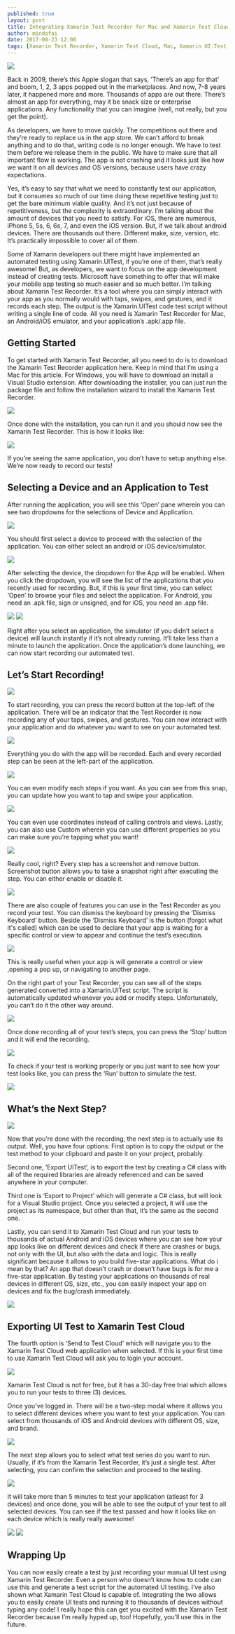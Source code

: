 ```yaml
---
published: true
layout: post
title: Integrating Xamarin Test Recorder for Mac and Xamarin Test Cloud
author: mindofai
date: 2017-08-23 12:00
tags: [Xamarin Test Recorder, Xamarin Test Cloud, Mac, Xamarin UI.Test, iOS, Android, Automated Testing, Microsoft, UWP, Xamarin, Xamarin. Forms]
---
```


<img src="{{site.baseurl}}/XTR-1.png"/>

Back in 2009, there’s this Apple slogan that says, ’There’s an app for that’ and boom, 1, 2, 3 apps popped out in the marketplaces. And now, 7-8 years later, it happened more and more. Thousands of apps are out there. There’s almost an app for everything, may it be snack size or enterprise applications. Any functionality that you can imagine (well, not really, but you get the point). 

As developers, we have to move quickly. The competitions out there and they’re ready to replace us in the app store. We can’t afford to break anything and to do that, writing code is no longer enough. We have to test them before we release them in the public. We have to make sure that all important flow is working. The app is not crashing and it looks just like how we want it on all devices and OS versions, because users have crazy expectations. 

Yes, it’s easy to say that what we need to constantly test our application, but it consumes so much of our time doing these repetitive testing just to get the bare minimum viable quality. And it’s not just because of repetitiveness, but the complexity is extraordinary. I’m talking about the amount of devices that you need to satisfy. For iOS, there are numerous, iPhone 5, 5s, 6, 6s, 7, and even the iOS version. But, if we talk about android devices. There are thousands out there. Different make, size, version, etc. It’s practically impossible to cover all of them.

Some of Xamarin developers out there might have implemented an automated testing using Xamarin.UITest, if you’re one of them, that’s really awesome! But, as developers, we want to focus on the app development instead of creating tests. Microsoft have something to offer that will make your mobile app testing so much easier and so much better. I’m talking about Xamarin Test Recorder. It’s a tool where you can simply interact with your app as you normally would with taps, swipes, and gestures, and it records each step. The output is the Xamarin.UITest code test script without writing a single line of code. All you need is Xamarin Test Recorder for Mac, an Android/iOS emulator, and your application’s .apk/.app file. 

## Getting Started

To get started with Xamarin Test Recorder, all you need to do is to download the Xamarin Test Recorder application here. Keep in mind that I’m using a Mac for this article. For Windows, you will have to download an install a Visual Studio extension. After downloading the installer, you can just run the package file and follow the installation wizard to install the Xamarin Test Recorder.

<img src="{{site.baseurl}}/XTR-2.png"/>

Once done with the installation, you can run it and you should now see the Xamarin Test Recorder. This is how it looks like:

<img src="{{site.baseurl}}/XTR-3.png"/>

If you’re seeing the same application, you don’t have to setup anything else. We’re now ready to record our tests!

## Selecting a Device and an Application to Test

After running the application, you will see this ‘Open’ pane wherein you can see two dropdowns for the selections of Device and Application.

<img src="{{site.baseurl}}/XTR-4.png"/>

You should first select a device to proceed with the selection of the application. You can either select an android or iOS device/simulator. 

<img src="{{site.baseurl}}/XTR-5.png"/>

After selecting the device, the dropdown for the App will be enabled. When you click the dropdown, you will see the list of the applications that you recently used for recording. But, if this is your first time, you can select ‘Open’ to browse your files and select the application. For Android, you need an .apk file, sign or unsigned, and for iOS, you need an .app file.

<img src="{{site.baseurl}}/XTR-6.png"/>
<img src="{{site.baseurl}}/XTR-62.png"/>

Right after you select an application, the simulator (if you didn’t select a device) will launch instantly if it’s not already running. It’ll take less than a minute to launch the application. Once the application’s done launching, we can now start recording our automated test.

## Let’s Start Recording!

<img src="{{site.baseurl}}/XTR-7.png"/>

To start recording, you can press the record button at the top-left of the application. There will be an indicator that the Test Recorder is now recording any of your taps, swipes, and gestures. You can now interact with your application and do whatever you want to see on your automated test. 

<img src="{{site.baseurl}}/XTR-8.png"/>

Everything you do with the app will be recorded. Each and every recorded step can be seen at the left-part of the application. 

<img src="{{site.baseurl}}/XTR-9.png"/>

You can even modify each steps if you want. As you can see from this snap, you can update how you want to tap and swipe your application.

<img src="{{site.baseurl}}/XTR-10.png"/>

You can even use coordinates instead of calling controls and views. Lastly, you can also use Custom wherein you can use different properties so you can make sure you’re tapping what you want!

<img src="{{site.baseurl}}/XTR-11.png"/>


 Really cool, right? Every step has a screenshot and remove button. Screenshot button allows you to take a snapshot right after executing the step. You can either enable or disable it.
 
<img src="{{site.baseurl}}/XTR-13.png"/>

There are also couple of features you can use in the Test Recorder as you record your test. You can dismiss the keyboard by pressing the ‘Dismiss Keyboard’ button. Beside the ‘Dismiss Keyboard’ is the button (forgot what it's called) which can be used to declare that your app is waiting for a specific control or view to appear and continue the test’s execution.

<img src="{{site.baseurl}}/XTR-14.png"/>

This is really useful when your app is will generate a control or view ,opening a  pop up, or navigating to another page.

On the right part of your Test Recorder, you can see all of the steps generated converted into a Xamarin.UITest script. The script is automatically updated whenever you add or modify steps. Unfortunately, you can’t do it the other way around.

<img src="{{site.baseurl}}/XTR-15.png"/>

Once done recording all of your test’s steps, you can press the ‘Stop’ button and it will end the recording.

<img src="{{site.baseurl}}/XTR-12.png"/>

To check if your test is working properly or you just want to see how your test looks like, you can press the ‘Run’ button to simulate the test.

<img src="{{site.baseurl}}/XTR-16.png"/>

## What’s the Next Step?

<img src="{{site.baseurl}}/XTR-17.png"/>

Now that you’re done with the recording, the next step is to actually use its output. Well, you have four options: First option is to copy the output or the test method to your clipboard and paste it on your project, probably. 

Second one, ‘Export UITest’, is to export the test by creating a C# class with all of the required libraries are already referenced and can be saved anywhere in your computer. 

Third one is ‘Export to Project’ which will generate a C# class, but will look for a Visual Studio project. Once you selected a project, it will use the project as its namespace, but other than that, it’s the same as the second one.

Lastly, you can send it to Xamarin Test Cloud and run your tests to thousands of actual Android and iOS devices where you can see how your app looks like on different devices and check if there are crashes or bugs, not only with the UI, but also with the data and logic. This is really significant because it allows to you build five-star applications. What do i mean by that? An app that doesn’t crash or doesn’t have bugs is for me a five-star application. By testing your applications on thousands of real devices in different OS, size, etc., you can easily inspect your app on devices and fix the bug/crash immediately.

<img src="{{site.baseurl}}/XTR-18.png"/>

## Exporting UI Test to Xamarin Test Cloud

The fourth option is ‘Send to Test Cloud’ which will navigate you to the Xamarin Test Cloud web application when selected. If this is your first time to use Xamarin Test Cloud will ask you to login your account.

<img src="{{site.baseurl}}/XTR-19.png"/>

Xamarin Test Cloud is not for free, but it has a 30-day free trial which allows you to run your tests to three (3) devices. 

Once you’ve logged in. There will be a two-step modal where it allows you to select different devices where you want to test your application. You can select from thousands of iOS and Android devices with different OS, size, and brand.

<img src="{{site.baseurl}}/XTR-20.png"/>

The next step allows you to select what test series do you want to run. Usually, if it’s from the Xamarin Test Recorder, it’s just a single test. After selecting, you can confirm the selection and proceed to the testing.

<img src="{{site.baseurl}}/XTR-21.png"/>

It will take more than 5 minutes to test your application (atleast for 3 devices) and once done, you will be able to see the output of your test to all selected devices. You can see if the test passed and how it looks like on each device which is really really awesome!

<img src="{{site.baseurl}}/XTR-22.png"/>

<img src="{{site.baseurl}}/XTR-23.png"/>

## Wrapping Up

You can now easily create a test by just recording your manual UI test using Xamarin Test Recorder. Even a person who doesn’t know how to code can use this and generate a test script for the automated UI testing. I’ve also shown what Xamarin Test Cloud is capable of. Integrating the two allows you to easily create UI tests and running it to thousands of devices without typing any code! I really hope this can get you excited with the Xamarin Test Recorder because I’m really hyped up, too! Hopefully, you’ll use this in the future.
